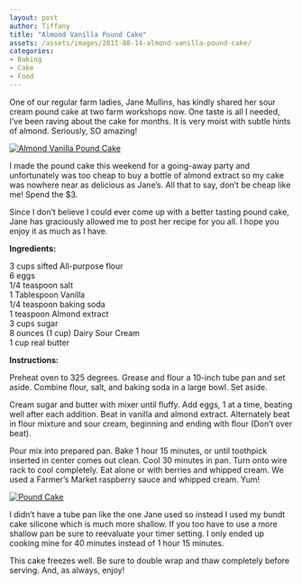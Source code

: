 ```yaml
---
layout: post
author: Tiffany
title: "Almond Vanilla Pound Cake"
assets: /assets/images/2011-08-14-almond-vanilla-pound-cake/
categories: 
- Baking
- Cake
- Food
---
```


One of our regular farm ladies, Jane Mullins, has kindly shared her sour cream pound cake at two farm workshops now. One taste is all I needed, I’ve been raving about the cake for months. It is very moist with subtle hints of almond. Seriously, SO amazing!

[![](jekyll_uploads/2011/08/Beans-Party-017-575x397.jpg "Almond Vanilla Pound Cake")](http://www.sweetpeonies.com/2011/08/almond-vanilla-pound-cake/beans-party-017/)

I made the pound cake this weekend for a going-away party and unfortunately was too cheap to buy a bottle of almond extract so my cake was nowhere near as delicious as Jane’s. All that to say, don’t be cheap like me! Spend the $3\.

Since I don’t believe I could ever come up with a better tasting pound cake, Jane has graciously allowed me to post her recipe for you all. I hope you enjoy it as much as I have.

**Ingredients:**

3 cups sifted All-purpose flour  
6 eggs  
1/4 teaspoon salt  
1 Tablespoon Vanilla  
1/4 teaspoon baking soda  
1 teaspoon Almond extract  
3 cups sugar  
8 ounces (1 cup) Dairy Sour Cream  
1 cup real butter

**Instructions:**

Preheat oven to 325 degrees. Grease and flour a 10-inch tube pan and set aside. Combine flour, salt, and baking soda in a large bowl. Set aside.

Cream sugar and butter with mixer until fluffy. Add eggs, 1 at a time, beating well after each addition. Beat in vanilla and almond extract. Alternately beat in flour mixture and sour cream, beginning and ending with flour (Don’t over beat).

Pour mix into prepared pan. Bake 1 hour 15 minutes, or until toothpick inserted in center comes out clean. Cool 30 minutes in pan. Turn onto wire rack to cool completely. Eat alone or with berries and whipped cream. We used a Farmer’s Market raspberry sauce and whipped cream. Yum!

[![](jekyll_uploads/2011/08/Beans-Party-003-575x381.jpg "Pound Cake")](http://www.sweetpeonies.com/2011/08/almond-vanilla-pound-cake/beans-party-003/)

I didn’t have a tube pan like the one Jane used so instead I used my bundt cake silicone which is much more shallow. If you too have to use a more shallow pan be sure to reevaluate your timer setting. I only ended up cooking mine for 40 minutes instead of 1 hour 15 minutes.

This cake freezes well. Be sure to double wrap and thaw completely before serving. And, as always, enjoy!